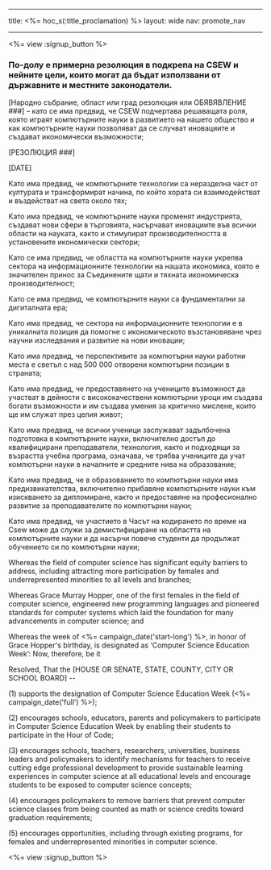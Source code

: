 * * *

title: <%= hoc_s(:title_proclamation) %> layout: wide nav: promote_nav

* * *

<%= view :signup_button %>

### По-долу е примерна резолюция в подкрепа на CSEW и нейните цели, които могат да бъдат използвани от държавните и местните законодатели.

  
[Народно събрание, област или град резолюция или ОБЯВЯВЛЕНИЕ ###] – като се има предвид, че CSEW подчертава решаващата роля, която играят компютърните науки в развитието на нашето общество и как компютърните науки позволяват да се случват иновациите и създават икономически възможности;

[РЕЗОЛЮЦИЯ ###]

[DATE]

Като има предвид, че компютърните технологии са неразделна част от културата и трансформират начина, по който хората си взаимодействат и въздействат на света около тях;

Като има предвид, че компютърните науки променят индустрията, създават нови сфери в търговията, насърчават иновациите във всички области на науката, както и стимулират производителността в установените икономически сектори;

Като се има предвид, че областта на компютърните науки укрепва сектора на информационните технологии на нашата икономика, която е значителен принос за Съединените щати и тяхната икономическа производителност;

Като се има предвид, че компютърните науки са фундаментални за дигиталната ера;

Като има предвид, че сектора на информационните технологии е в уникалната позиция да помогне с икономическото възстановяване чрез научни изследвания и развитие на нови иновации;

Като има предвид, че перспективите за компютърни науки работни места е светъл с над 500 000 отворени компютърни позиции в страната;

Като има предвид, че предоставянето на учениците възможност да участват в дейности с висококачествени компютърни уроци им създава богати възможности и им създава умения за критично мислене, които ще им служат през целия живот;

Като има предвид, че всички ученици заслужават задълбочена подготовка в компютърните науки, включително достъп до квалифицирани преподаватели, технология, както и подходящи за възрастта учебна програма, означава, че трябва учениците да учат компютърни науки в началните и средните нива на образование;

Като има предвид, че в образованието по компютърни науки има предизвикателства, включително прибавяне компютърните науки към изискването за дипломиране, както и предоставяне на професионално развитие за преподавателите по компютърни науки;

Като има предвид, че участието в Часът на кодирането по време на Csew може да служи за демистифициране на областта на компютърните науки и да насърчи повече студенти да продължат обучението си по компютърни науки;

Whereas the field of computer science has significant equity barriers to address, including attracting more participation by females and underrepresented minorities to all levels and branches;

Whereas Grace Murray Hopper, one of the first females in the field of computer science, engineered new programming languages and pioneered standards for computer systems which laid the foundation for many advancements in computer science; and

Whereas the week of <%= campaign_date('start-long') %>, in honor of Grace Hopper's birthday, is designated as ‘Computer Science Education Week’: Now, therefore, be it

Resolved, That the [HOUSE OR SENATE, STATE, COUNTY, CITY OR SCHOOL BOARD] --

(1) supports the designation of Computer Science Education Week (<%= campaign_date('full') %>);

(2) encourages schools, educators, parents and policymakers to participate in Computer Science Education Week by enabling their students to participate in the Hour of Code;

(3) encourages schools, teachers, researchers, universities, business leaders and policymakers to identify mechanisms for teachers to receive cutting edge professional development to provide sustainable learning experiences in computer science at all educational levels and encourage students to be exposed to computer science concepts;

(4) encourages policymakers to remove barriers that prevent computer science classes from being counted as math or science credits toward graduation requirements;

(5) encourages opportunities, including through existing programs, for females and underrepresented minorities in computer science.

<%= view :signup_button %>